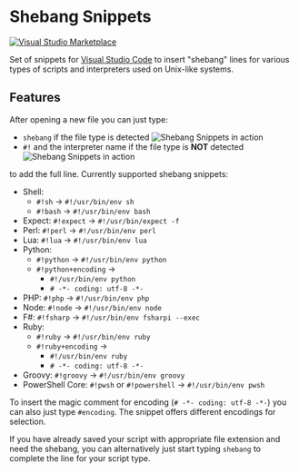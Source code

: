 # Shebang Snippets

[![Visual Studio Marketplace](https://img.shields.io/vscode-marketplace/v/rpinski.shebang-snippets.svg)](https://marketplace.visualstudio.com/items?itemName=rpinski.shebang-snippets)

Set of snippets for [Visual Studio Code](https://code.visualstudio.com/) to insert "shebang" lines for various types of scripts and interpreters used on Unix-like systems.

## Features

After opening a new file you can just type:

- `shebang` if the file type is detected
    ![Shebang Snippets in action](https://user-images.githubusercontent.com/1767539/31865808-113720ae-b775-11e7-9267-e9c722ef4ac2.png)
- `#!` and the interpreter name if the file type is **NOT** detected
    ![Shebang Snippets in action](https://raw.githubusercontent.com/Rpinski/vscode-shebang-snippets/master/images/snippet.gif)

to add the full line. Currently supported shebang snippets:

- Shell:
  - `#!sh` -> `#!/usr/bin/env sh`
  - `#!bash` -> `#!/usr/bin/env bash`
- Expect: `#!expect` -> `#!/usr/bin/expect -f`
- Perl: `#!perl` -> `#!/usr/bin/env perl`
- Lua: `#!lua` -> `#!/usr/bin/env lua`
- Python:
  - `#!python` -> `#!/usr/bin/env python`
  - `#!python+encoding` ->
    - `#!/usr/bin/env python`
    - `# -*- coding: utf-8 -*-`
- PHP: `#!php` -> `#!/usr/bin/env php`
- Node: `#!node` -> `#!/usr/bin/env node`
- F#: `#!fsharp` -> `#!/usr/bin/env fsharpi --exec`
- Ruby:
  - `#!ruby` -> `#!/usr/bin/env ruby`
  - `#!ruby+encoding` ->
    - `#!/usr/bin/env ruby`
    - `# -*- coding: utf-8 -*-`
- Groovy: `#!groovy` -> `#!/usr/bin/env groovy`
- PowerShell Core: `#!pwsh` or `#!powershell` -> `#!/usr/bin/env pwsh`

To insert the magic comment for encoding (`# -*- coding: utf-8 -*-`) you can also just type `#encoding`. The snippet offers different encodings for selection.

If you have already saved your script with appropriate file extension and need the shebang, you can alternatively just start typing `shebang` to complete the line for your script type.

